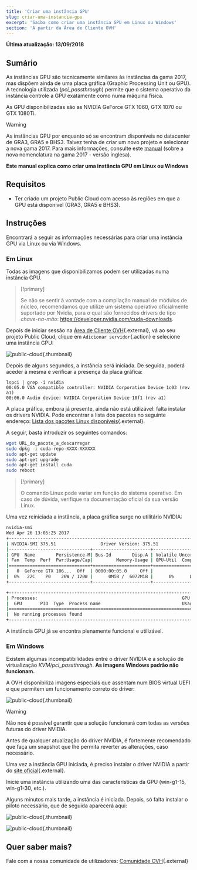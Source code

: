 ```yaml
---
title: 'Criar uma instância GPU'
slug: criar-uma-instancia-gpu
excerpt: 'Saiba como criar uma instância GPU em Linux ou Windows'
section: 'A partir da Área de Cliente OVH'
---
```


**Última atualização: 13/09/2018**

## Sumário

As instâncias GPU são tecnicamente similares às instâncias da gama 2017, mas dispõem ainda de uma placa gráfica (Graphic Processing Unit ou GPU). A tecnologia utilizada (*pci_passthrough*) permite que o sistema operativo da instância controle a GPU exatamente como numa máquina física.

As GPU disponibilizadas são as NVIDIA GeForce GTX 1060, GTX 1070 ou GTX 1080Ti. 

> [!warning]
>
> As instâncias GPU por enquanto só se encontram disponíveis no datacenter de GRA3, GRA5 e BHS3. Talvez tenha de criar um novo projeto e selecionar a nova gama 2017. Para mais informações, consulte este [manual](https://docs.ovh.com/gb/en/public-cloud/faq-how-to-understand-the-new-flavor-naming-rules-for-the-2017-range/) (sobre a nova nomenclatura na gama 2017 - versão inglesa).
> 

**Este manual explica como criar uma instância GPU em Linux ou Windows**


## Requisitos

- Ter criado um projeto Public Cloud com acesso às regiões em que a GPU está disponível (GRA3, GRA5 e BHS3).

## Instruções

Encontrará a seguir as informações necessárias para criar uma instância GPU via Linux ou via Windows.


### Em Linux

Todas as imagens que disponibilizamos podem ser utilizadas numa instância GPU.

> [!primary]
>
> Se não se sentir à vontade com a compilação manual de módulos de núcleo, recomendamos que utilize um sistema operativo oficialmente suportado por Nvidia, para o qual são fornecidos drivers de tipo *chave-na-mão*: <https://developer.nvidia.com/cuda-downloads>.
> 

Depois de iniciar sessão na [Área de Cliente OVH](https://www.docs.ovh.com/auth){.external}, vá ao seu projeto Public Cloud, clique em `Adicionar servidor`{.action} e selecione uma instância GPU:

![public-cloud](images/EN-Flavors.png){.thumbnail}

Depois de alguns segundos, a instância será iniciada. De seguida, poderá aceder à mesma e verificar a presença da placa gráfica: 

```ssh
lspci | grep -i nvidia
00:05.0 VGA compatible controller: NVIDIA Corporation Device 1c03 (rev a1)
00:06.0 Audio device: NVIDIA Corporation Device 10f1 (rev a1)
```

A placa gráfica, embora já presente, ainda não está utilizável: falta instalar os drivers NVIDIA. Pode encontrar a lista dos pacotes no seguinte endereço: [Lista dos pacotes Linux disponíveis](http://developer.download.nvidia.com/compute/cuda/repos/){.external}.

A seguir, basta introduzir os seguintes comandos:

```sh
wget URL_do_pacote_a_descarregar
sudo dpkg -i cuda-repo-XXXX-XXXXXX
sudo apt-get update
sudo apt-get upgrade
sudo apt-get install cuda
sudo reboot
```

> [!primary]
>
> O comando Linux pode variar em função do sistema operativo. Em caso de dúvida, verifique na documentação oficial da sua versão Linux.
> 


Uma vez reiniciada a instância, a placa gráfica surge no utilitário NVIDIA:

```sh
nvidia-smi
Wed Apr 26 13:05:25 2017
+-----------------------------------------------------------------------------+
| NVIDIA-SMI 375.51                 Driver Version: 375.51                    |
|-------------------------------+----------------------+----------------------+
| GPU  Name        Persistence-M| Bus-Id        Disp.A | Volatile Uncorr. ECC |
| Fan  Temp  Perf  Pwr:Usage/Cap|         Memory-Usage | GPU-Util  Compute M. |
|===============================+======================+======================|
|   0  GeForce GTX 106...  Off  | 0000:00:05.0     Off |                  N/A |
|  0%   22C    P0    26W / 120W |      0MiB /  6072MiB |      0%      Default |
+-------------------------------+----------------------+----------------------+

+-----------------------------------------------------------------------------+
| Processes:                                                       GPU Memory |
|  GPU       PID  Type  Process name                               Usage      |
|=============================================================================|
|  No running processes found                                                 |
+-----------------------------------------------------------------------------+
```

A instância GPU já se encontra plenamente funcional e utilizável.


### Em Windows

Existem algumas incompatibilidades entre o driver NVIDIA e a solução de virtualização *KVM/pci_passthrough*. **As imagens Windows padrão não funcionam.**

A OVH disponibiliza imagens especiais que assentam num BIOS virtual UEFI e que permitem um funcionamento correto do driver:

![public-cloud](images/EN-WindowsImages.png){.thumbnail}


> [!warning]
>
> Não nos é possível garantir que a solução funcionará com todas as versões futuras do driver NVIDIA.
>
> Antes de qualquer atualização do driver NVIDIA, é fortemente recomendado que faça um snapshot que lhe permita reverter as alterações, caso necessário.
>

Uma vez a instância GPU iniciada, é preciso instalar o driver NVIDIA a partir do [site oficial](http://www.nvidia.fr/Download/index.aspx){.external}.

Inicie uma instância utilizando uma das características da GPU (win-g1-15, win-g1-30, etc.).

Alguns minutos mais tarde, a instância é iniciada. Depois, só falta instalar o piloto necessário, que de seguida aparecerá aqui:


![public-cloud](images/WindowsDriverVersion.png){.thumbnail}

![public-cloud](images/WindowsDeviceManager.png){.thumbnail}


## Quer saber mais?

Fale com a nossa comunidade de utilizadores: [Comunidade OVH](https://community.ovh.com/en/){.external}